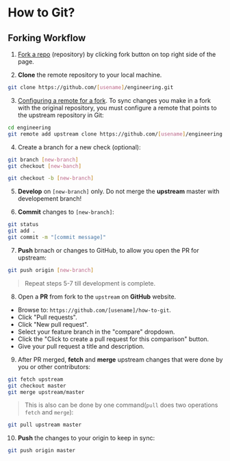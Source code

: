 How to Git?
==========

Forking Workflow
----------------

1. [Fork a repo](https://help.github.com/articles/fork-a-repo/) (repository) by clicking fork button on top right side of the page.

2. **Clone** the remote repository to your local machine.

  ```sh
  git clone https://github.com/[usename]/engineering.git
  ```

3. [Configuring a remote for a fork](https://help.github.com/articles/configuring-a-remote-for-a-fork/). To sync changes you make in a fork with the original repository, you must configure a remote that points to the upstream repository in Git:

  ```sh
  cd engineering
  git remote add upstream clone https://github.com/[usename]/engineering.git
  ```

4. Create a branch for a new check (optional):

  ```sh
  git branch [new-branch]
  git checkout [new-banch]
  ```

  ```sh
  git checkout -b [new-branch]
  ```

5. **Develop** on `[new-branch]` only. Do not merge the **upstream** master with developement branch!

6. **Commit** changes to `[new-branch]`:

  ```sh
  git status
  git add . 
  git commit -m "[commit message]"
  ```

7. **Push** brnach or changes to GitHub, to allow you open the PR for upstream:

  ```sh
  git push origin [new-branch]
  ```
  > Repeat steps 5-7 till development is complete.
  
8. Open a **PR** from fork to the `upstream` on **GitHub** website.

  - Browse to: `https://github.com/[usename]/how-to-git`.
  - Click "Pull requests".
  - Click "New pull request".
  - Select your feature branch in the "compare" dropdown.
  - Click the "Click to create a pull request for this comparison" button.
  - Give your pull request a title and description.

9. After PR merged, **fetch** and **merge** upstream changes that were done by you or other contributors:

  ```sh
  git fetch upstream
  git checkout master
  git merge upstream/master
  ```
  > This is also can be done by one command(`pull` does two operations `fetch` and `merge`):
  
  ```sh
  git pull upstream master 
  ```
10. **Push** the changes to your origin to keep in sync:

  ```sh
  git push origin master
  ```

